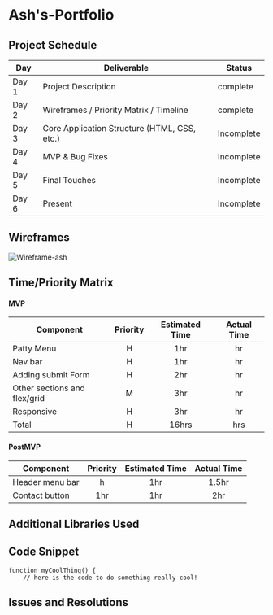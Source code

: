 # Ash's-Portfolio

## Project Schedule

|  Day | Deliverable | Status
|---|---| ---|
|Day 1| Project Description | complete
|Day 2| Wireframes / Priority Matrix / Timeline | complete
|Day 3| Core Application Structure (HTML, CSS, etc.) | Incomplete
|Day 4| MVP & Bug Fixes | Incomplete
|Day 5| Final Touches | Incomplete
|Day 6| Present | Incomplete

## Wireframes

![Wireframe-ash](https://user-images.githubusercontent.com/111319560/192933476-a60292e7-0467-46ec-9e9c-baab1e394a5e.png)

## Time/Priority Matrix 

#### MVP
| Component | Priority | Estimated Time | Actual Time |
| --- | :---: |  :---: | :---: | 
| Patty Menu | H | 1hr | hr |
| Nav bar | H | 1hr | hr |  
| Adding submit Form | H | 2hr|  hr | 
| Other sections and flex/grid| M | 3hr | hr|
| Responsive | H | 3hr | hr | hr |
| Total | H | 16hrs| hrs |

#### PostMVP
| Component | Priority | Estimated Time | Actual Time |
| --- | :---: |  :---: | :---: | 
| Header menu bar | h | 1hr| 1.5hr |
| Contact button | 1hr | 1hr | 2hr |

## Additional Libraries Used

 

## Code Snippet

 

```
function myCoolThing() {
	// here is the code to do something really cool!
```

## Issues and Resolutions

 
